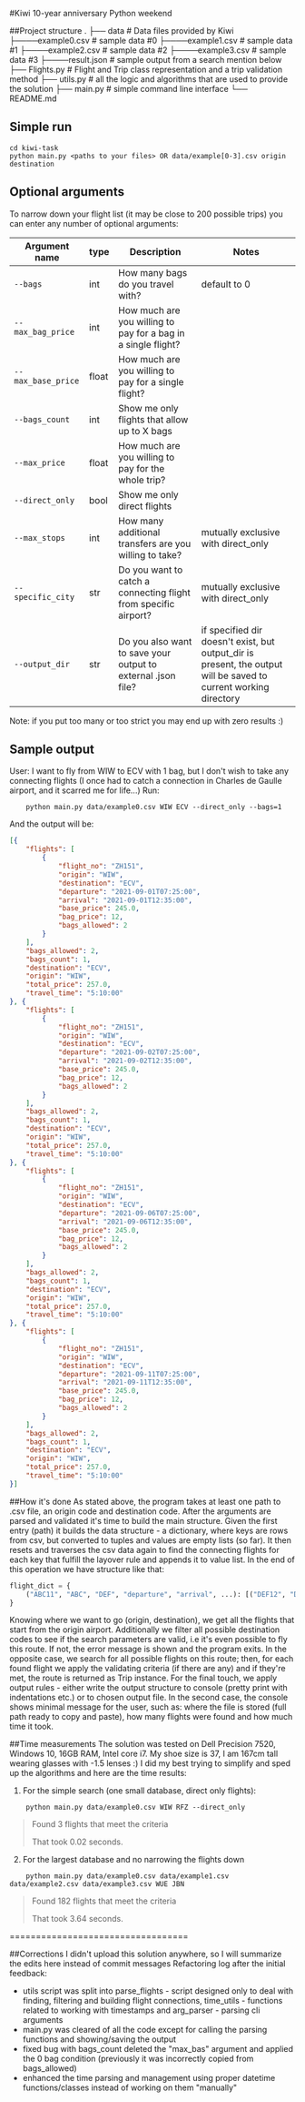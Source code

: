 #Kiwi 10-year anniversary Python weekend

##Project structure 
    .
    ├── data                    # Data files provided by Kiwi
        ├────example0.csv       # sample data #0
        ├────example1.csv       # sample data #1
        ├────example2.csv       # sample data #2
        ├────example3.csv       # sample data #3
        ├────result.json        # sample output from a search mention below 
    ├── Flights.py              # Flight and Trip class representation and a trip validation method
    ├── utils.py                # all the logic and algorithms that are used to provide the solution
    ├── main.py                 # simple command line interface
    └── README.md

## Simple run 

    cd kiwi-task
    python main.py <paths to your files> OR data/example[0-3].csv origin destination

## Optional arguments 
To narrow down your flight list (it may be close to 200 possible trips) you can enter any number of optional arguments:

| Argument name      | type  | Description                                                     | Notes                                                                                                            |
|--------------------|-------|-----------------------------------------------------------------|------------------------------------------------------------------------------------------------------------------|
| `--bags`           | int   | How many bags do you travel with?                               | default to 0                                                                                                     |
| `--max_bag_price`  | int   | How much are you willing to pay for a bag in a single flight?   |                                                                                                                  |
| `--max_base_price` | float | How much are you willing to pay for a single flight?            |                                                                                                                  |
| `--bags_count`     | int   | Show me only flights that allow up to X bags                    |                                                                                                                  |
| `--max_price`      | float | How much are you willing to pay for the whole trip?             |                                                                                                                  |
| `--direct_only`    | bool  | Show me only direct flights                                     |                                                                                                                  |
| `--max_stops`      | int   | How many additional transfers are you willing to take?          | mutually exclusive with direct_only                                                                              |
| `--specific_city`  | str   | Do you want to catch a connecting flight from specific airport? | mutually exclusive with direct_only                                                                              |
| `--output_dir`     | str   | Do you also want to save your output to external .json file?    | if specified dir doesn't exist, but output_dir is present, the output will be saved to current working directory |

Note: if you put too many or too strict you may end up with zero results :)

## Sample output
User: I want to fly from WIW to ECV with 1 bag, but I don't wish to take any connecting flights 
(I once had to catch a connection in Charles de Gaulle airport, and it scarred me for life...)
Run:
```commandline
    python main.py data/example0.csv WIW ECV --direct_only --bags=1
```
And the output will be:
```json
[{
    "flights": [
        {
            "flight_no": "ZH151",
            "origin": "WIW",
            "destination": "ECV",
            "departure": "2021-09-01T07:25:00",
            "arrival": "2021-09-01T12:35:00",
            "base_price": 245.0,
            "bag_price": 12,
            "bags_allowed": 2
        }
    ],
    "bags_allowed": 2,
    "bags_count": 1,
    "destination": "ECV",
    "origin": "WIW",
    "total_price": 257.0,
    "travel_time": "5:10:00"
}, {
    "flights": [
        {
            "flight_no": "ZH151",
            "origin": "WIW",
            "destination": "ECV",
            "departure": "2021-09-02T07:25:00",
            "arrival": "2021-09-02T12:35:00",
            "base_price": 245.0,
            "bag_price": 12,
            "bags_allowed": 2
        }
    ],
    "bags_allowed": 2,
    "bags_count": 1,
    "destination": "ECV",
    "origin": "WIW",
    "total_price": 257.0,
    "travel_time": "5:10:00"
}, {
    "flights": [
        {
            "flight_no": "ZH151",
            "origin": "WIW",
            "destination": "ECV",
            "departure": "2021-09-06T07:25:00",
            "arrival": "2021-09-06T12:35:00",
            "base_price": 245.0,
            "bag_price": 12,
            "bags_allowed": 2
        }
    ],
    "bags_allowed": 2,
    "bags_count": 1,
    "destination": "ECV",
    "origin": "WIW",
    "total_price": 257.0,
    "travel_time": "5:10:00"
}, {
    "flights": [
        {
            "flight_no": "ZH151",
            "origin": "WIW",
            "destination": "ECV",
            "departure": "2021-09-11T07:25:00",
            "arrival": "2021-09-11T12:35:00",
            "base_price": 245.0,
            "bag_price": 12,
            "bags_allowed": 2
        }
    ],
    "bags_allowed": 2,
    "bags_count": 1,
    "destination": "ECV",
    "origin": "WIW",
    "total_price": 257.0,
    "travel_time": "5:10:00"
}]
```
##How it's done 
As stated above, the program takes at least one path to .csv file, an origin code and destination code. 
After the arguments are parsed and validated it's time to build the main structure.
Given the first entry (path) it builds the data structure - a dictionary, where keys are rows from csv, but converted to tuples and values are empty lists (so far).
It then resets and traverses the csv data again to find the connecting flights for each key that fulfill the layover rule and appends it to value list.
In the end of this operation we have structure like that: 
```python
flight_dict = {
    ("ABC11", "ABC", "DEF", "departure", "arrival", ...): [("DEF12", "DEF", "GHI", "departure1",...), ("DEF31", "DEF", "KLM",...)]
}
```
Knowing where we want to go (origin, destination), we get all the flights that start from the origin airport. 
Additionally we filter all possible destination codes to see if the search parameters are valid, i.e it's even possible to fly this route. 
If not, the error message is shown and the program exits. 
In the opposite case, we search for all possible flights on this route; then, for each found flight we apply the validating criteria (if there are any) and if they're met, the route is returned as Trip instance. 
For the final touch, we apply output rules - either write the output structure to console (pretty print with indentations etc.) or to chosen output file. 
In the second case, the console shows minimal message for the user, such as: where the file is stored (full path ready to copy and paste), how many flights were found and how much time it took. 

##Time measurements
The solution was tested on Dell Precision 7520, Windows 10, 16GB RAM, Intel core i7. 
My shoe size is 37, I am 167cm tall wearing glasses with -1.5 lenses :) 
I did my best trying to simplify and sped up the algorithms and here are the time results:
1. For the simple search (one small database, direct only flights):
```commandline
    python main.py data/example0.csv WIW RFZ --direct_only 
```
> Found 3 flights that meet the criteria
> 
> That took 0.02 seconds.

2. For the largest database and no narrowing the flights down 

```commandline
    python main.py data/example0.csv data/example1.csv data/example2.csv data/example3.csv WUE JBN 
```
> Found 182 flights that meet the criteria
> 
> That took 3.64 seconds.


==================================

##Corrections
I didn't upload this solution anywhere, so I will summarize the edits here instead of commit messages
Refactoring log after the initial feedback:
* utils script was split into parse_flights - script designed only to deal with finding, filtering and building flight connections, time_utils - functions related to working with timestamps and arg_parser - parsing cli arguments
* main.py was cleared of all the code except for calling the parsing functions and showing/saving the output
* fixed bug with bags_count deleted the "max_bas" argument and applied the 0 bag condition (previously it was incorrectly copied from bags_allowed)
* enhanced the time parsing and management using proper datetime functions/classes instead of working on them "manually"
